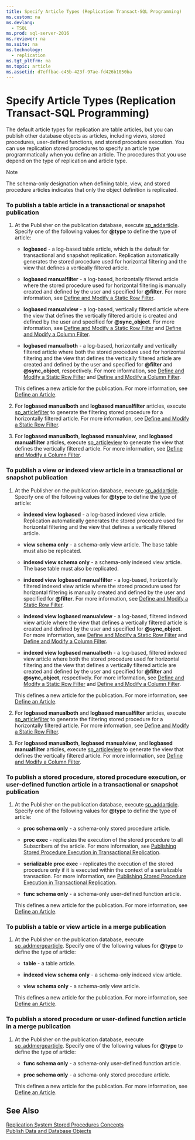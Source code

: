 ```yaml
---
title: Specify Article Types (Replication Transact-SQL Programming)
ms.custom: na
ms.devlang: 
  - TSQL
ms.prod: sql-server-2016
ms.reviewer: na
ms.suite: na
ms.technology: 
  - replication
ms.tgt_pltfrm: na
ms.topic: article
ms.assetid: d7effbac-c45b-423f-97ae-fd426b1050ba
---
```

# Specify Article Types (Replication Transact-SQL Programming)
  The default article types for replication are table articles, but you can publish other database objects as articles, including views, stored procedures, user\-defined functions, and stored procedure execution. You can use replication stored procedures to specify an article type programmatically when you define an article. The procedures that you use depend on the type of replication and article type.  
  
> [!NOTE]  
>  The schema\-only designation when defining table, view, and stored procedure articles indicates that only the object definition is replicated.  
  
### To publish a table article in a transactional or snapshot publication  
  
1.  At the Publisher on the publication database, execute [sp\_addarticle](../Topic/sp_addarticle%20\(Transact-SQL\).md). Specify one of the following values for **@type** to define the type of article:  
  
    -   **logbased** \- a log\-based table article, which is the default for transactional and snapshot replication. Replication automatically generates the stored procedure used for horizontal filtering and the view that defines a vertically filtered article.  
  
    -   **logbased manualfilter** \- a log\-based, horizontally filtered article where the stored procedure used for horizontal filtering is manually created and defined by the user and specified for **@filter**. For more information, see [Define and Modify a Static Row Filter](../../Topics/TopicNameContainA/Define-and-Modify-a-Static-Row-Filter.md).  
  
    -   **logbased manualview** \- a log\-based, vertically filtered article where the view that defines the vertically filtered article is created and defined by the user and specified for **@sync\_object**. For more information, see [Define and Modify a Static Row Filter](../../Topics/TopicNameContainA/Define-and-Modify-a-Static-Row-Filter.md) and [Define and Modify a Column Filter](../../Topics/TopicNameContainA/Define-and-Modify-a-Column-Filter.md).  
  
    -   **logbased manualboth** \- a log\-based, horizontally and vertically filtered article where both the stored procedure used for horizontal filtering and the view that defines the vertically filtered article are created and defined by the user and specified for **@filter** and **@sync\_object**, respectively. For more information, see [Define and Modify a Static Row Filter](../../Topics/TopicNameContainA/Define-and-Modify-a-Static-Row-Filter.md) and [Define and Modify a Column Filter](../../Topics/TopicNameContainA/Define-and-Modify-a-Column-Filter.md).  
  
     This defines a new article for the publication. For more information, see [Define an Article](../../Topics/TopicNameNotContainA/Define-an-Article.md).  
  
2.  For **logbased manualboth** and **logbased manualfilter** articles, execute [sp\_articlefilter](../Topic/sp_articlefilter%20\(Transact-SQL\).md) to generate the filtering stored procedure for a horizontally filtered article. For more information, see [Define and Modify a Static Row Filter](../../Topics/TopicNameContainA/Define-and-Modify-a-Static-Row-Filter.md).  
  
3.  For **logbased manualboth**, **logbased manualview**, and **logbased manualfilter** articles, execute [sp\_articleview](../Topic/sp_articleview%20\(Transact-SQL\).md) to generate the view that defines the vertically filtered article. For more information, see [Define and Modify a Column Filter](../../Topics/TopicNameContainA/Define-and-Modify-a-Column-Filter.md).  
  
### To publish a view or indexed view article in a transactional or snapshot publication  
  
1.  At the Publisher on the publication database, execute [sp\_addarticle](../Topic/sp_addarticle%20\(Transact-SQL\).md). Specify one of the following values for **@type** to define the type of article:  
  
    -   **indexed view logbased** \- a log\-based indexed view article. Replication automatically generates the stored procedure used for horizontal filtering and the view that defines a vertically filtered article.  
  
    -   **view schema only** \- a schema\-only view article. The base table must also be replicated.  
  
    -   **indexed view schema only** \- a schema\-only indexed view article. The base table must also be replicated.  
  
    -   **indexed view logbased manualfilter** \- a log\-based, horizontally filtered indexed view article where the stored procedure used for horizontal filtering is manually created and defined by the user and specified for **@filter**. For more information, see [Define and Modify a Static Row Filter](../../Topics/TopicNameContainA/Define-and-Modify-a-Static-Row-Filter.md).  
  
    -   **indexed view logbased manualview** \- a log\-based, filtered indexed view article where the view that defines a vertically filtered article is created and defined by the user and specified for **@sync\_object**. For more information, see [Define and Modify a Static Row Filter](../../Topics/TopicNameContainA/Define-and-Modify-a-Static-Row-Filter.md) and [Define and Modify a Column Filter](../../Topics/TopicNameContainA/Define-and-Modify-a-Column-Filter.md).  
  
    -   **indexed view logbased manualboth** \- a log\-based, filtered indexed view article where both the stored procedure used for horizontal filtering and the view that defines a vertically filtered article are created and defined by the user and specified for **@filter** and **@sync\_object**, respectively. For more information, see [Define and Modify a Static Row Filter](../../Topics/TopicNameContainA/Define-and-Modify-a-Static-Row-Filter.md) and [Define and Modify a Column Filter](../../Topics/TopicNameContainA/Define-and-Modify-a-Column-Filter.md).  
  
     This defines a new article for the publication. For more information, see [Define an Article](../../Topics/TopicNameNotContainA/Define-an-Article.md).  
  
2.  For **logbased manualboth** and **logbased manualfilter** articles, execute [sp\_articlefilter](../Topic/sp_articlefilter%20\(Transact-SQL\).md) to generate the filtering stored procedure for a horizontally filtered article. For more information, see [Define and Modify a Static Row Filter](../../Topics/TopicNameContainA/Define-and-Modify-a-Static-Row-Filter.md).  
  
3.  For **logbased manualboth**, **logbased manualview**, and **logbased manualfilter** articles, execute [sp\_articleview](../Topic/sp_articleview%20\(Transact-SQL\).md) to generate the view that defines the vertically filtered article. For more information, see [Define and Modify a Column Filter](../../Topics/TopicNameContainA/Define-and-Modify-a-Column-Filter.md).  
  
### To publish a stored procedure, stored procedure execution, or user\-defined function article in a transactional or snapshot publication  
  
1.  At the Publisher on the publication database, execute [sp\_addarticle](../Topic/sp_addarticle%20\(Transact-SQL\).md). Specify one of the following values for **@type** to define the type of article:  
  
    -   **proc schema only** \- a schema\-only stored procedure article.  
  
    -   **proc exec** \- replicates the execution of the stored procedure to all Subscribers of the article. For more information, see [Publishing Stored Procedure Execution in Transactional Replication](../../Topics/TopicNameNotContainA/Publishing-Stored-Procedure-Execution-in-Transactional-Replication.md).  
  
    -   **serializable proc exec** \- replicates the execution of the stored procedure only if it is executed within the context of a serializable transaction. For more information, see [Publishing Stored Procedure Execution in Transactional Replication](../../Topics/TopicNameNotContainA/Publishing-Stored-Procedure-Execution-in-Transactional-Replication.md).  
  
    -   **func schema only** \- a schema\-only user\-defined function article.  
  
     This defines a new article for the publication. For more information, see [Define an Article](../../Topics/TopicNameNotContainA/Define-an-Article.md).  
  
### To publish a table or view article in a merge publication  
  
1.  At the Publisher on the publication database, execute [sp\_addmergearticle](../Topic/sp_addmergearticle%20\(Transact-SQL\).md). Specify one of the following values for **@type** to define the type of article:  
  
    -   **table** \- a table article.  
  
    -   **indexed view schema only** \- a schema\-only indexed view article.  
  
    -   **view schema only** \- a schema\-only view article.  
  
     This defines a new article for the publication. For more information, see [Define an Article](../../Topics/TopicNameNotContainA/Define-an-Article.md).  
  
### To publish a stored procedure or user\-defined function article in a merge publication  
  
1.  At the Publisher on the publication database, execute [sp\_addmergearticle](../Topic/sp_addmergearticle%20\(Transact-SQL\).md). Specify one of the following values for **@type** to define the type of article:  
  
    -   **func schema only** \- a schema\-only user\-defined function article.  
  
    -   **proc schema only** \- a schema\-only stored procedure article.  
  
     This defines a new article for the publication. For more information, see [Define an Article](../../Topics/TopicNameNotContainA/Define-an-Article.md).  
  
## See Also  
 [Replication System Stored Procedures Concepts](../Topic/Replication%20System%20Stored%20Procedures%20Concepts.md)   
 [Publish Data and Database Objects](../../Topics/TopicNameNotContainA/Publish-Data-and-Database-Objects.md)  
  
  